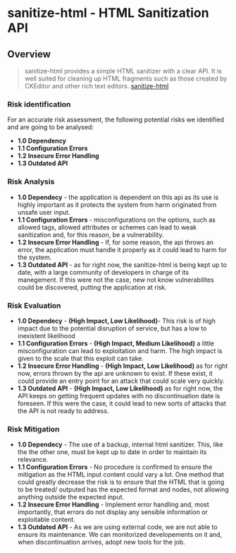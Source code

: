 # sanitize-html - HTML Sanitization API 

## Overview

> sanitize-html provides a simple HTML sanitizer with a clear API.
It is well suited for cleaning up HTML fragments such as those created by CKEditor and other rich text editors.  [sanitize-html](https://www.npmjs.com/package/sanitize-html)

### Risk identification 

For an accurate risk assessment, the following potential risks we identified and are going to be analysed: 

- **1.0 Dependency**
- **1.1 Configuration Errors**
- **1.2 Insecure Error Handling**
- **1.3 Outdated API**


### Risk Analysis

- **1.0 Dependecy** - the application is dependent on this api as its use is highly important as it protects the system from harm originated from unsafe user input. 
- **1.1 Configuration Errors** - misconfigurations on the options, such as allowed tags, allowed attributes or schemes can lead to weak sanitization and, for this reason, be a vulnerability. 
- **1.2 Insecure Error Handling** - If, for some reason, the api throws an error, the application must handle it properly as it could lead to harm for the system.
- **1.3 Outdated API** - as for right now, the sanitize-html is being kept up to date, with a large community of developers in charge of its manegement. If this were not the case, new not know vulnerabilites could be discovered, putting the application at risk.

### Risk Evaluation

- **1.0 Dependecy** - **(High Impact, Low Likelihood)**- This risk is of high impact due to the potential disruption of service, but has a low to inexistent likelihood 
- **1.1 Configuration Errors** - **(High Impact, Medium Likelihood)** a little misconfiguration can lead to exploitation and harm. The high impact is given to the scale that this exploit can take.
- **1.2 Insecure Error Handling** - **(High Impact, Low Likelihood)** as for right now, errors thrown by the api are unknown to exist. If these exist, it could provide an entry point for an attack that could scale very quickly. 
- **1.3 Outdated API** - **(High Impact, Low Likelihood)** as for right now, the API keeps on getting frequent updates with no discontinuation date is foreseen. If this were the case, it could lead to new sorts of attacks that the API is not ready to address.

### Risk Mitigation

- **1.0 Dependecy** - The use of a backup, internal html sanitizer. This, like the the other one, must be kept up to date in order to maintain its relevance.
- **1.1 Configuration Errors** - No procedure is confirmed to ensure the mitigation as the HTML input content could vary a lot. One method that could greatly decrease the risk is to ensure that the HTML that is going to be treated/ outputed has the expected format and nodes, not allowing anything outside the expected input.
- **1.2 Insecure Error Handling** - Implement error handling and, most importantly, that errors do not display any sensible information or exploitable content.
- **1.3 Outdated API** - As we are using external code, we are not able to ensure its maintenance. We can monitorized developements on it and, when discontinuation arrives, adopt new tools for the job. 

